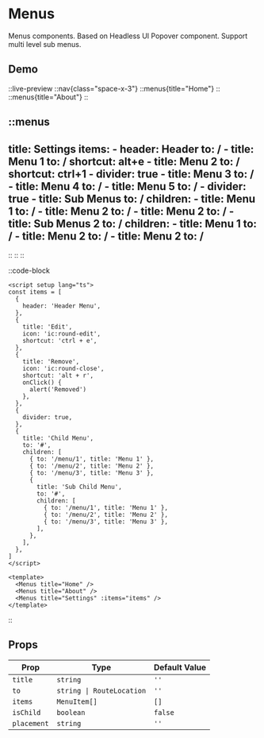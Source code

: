 # Menus

Menus components. Based on Headless UI Popover component. Support multi level sub menus.

## Demo

::live-preview
  ::nav{class="space-x-3"}
  ::menus{title="Home"}
  ::
  ::menus{title="About"}
  ::

  ::menus
  ---
  title: Settings
  items:
    - header: Header
      to: /
    - title: Menu 1
      to: /
      shortcut: alt+e
    - title: Menu 2
      to: /
      shortcut: ctrl+1
    - divider: true
    - title: Menu 3
      to: /
    - title: Menu 4
      to: /
    - title: Menu 5
      to: /
    - divider: true
    - title: Sub Menus
      to: /
      children:
        - title: Menu 1
          to: /
        - title: Menu 2
          to: /
        - title: Menu 2
          to: /
        - title: Sub Menus 2
          to: /
          children:
            - title: Menu 1
              to: /
            - title: Menu 2
              to: /
            - title: Menu 2
              to: /
  ---
  ::
  ::
::

::code-block
```vue
<script setup lang="ts">
const items = [
  {
    header: 'Header Menu',
  },
  {
    title: 'Edit',
    icon: 'ic:round-edit',
    shortcut: 'ctrl + e',
  },
  {
    title: 'Remove',
    icon: 'ic:round-close',
    shortcut: 'alt + r',
    onClick() {
      alert('Removed')
    },
  },
  {
    divider: true,
  },
  {
    title: 'Child Menu',
    to: '#',
    children: [
      { to: '/menu/1', title: 'Menu 1' },
      { to: '/menu/2', title: 'Menu 2' },
      { to: '/menu/3', title: 'Menu 3' },
      {
        title: 'Sub Child Menu',
        to: '#',
        children: [
          { to: '/menu/1', title: 'Menu 1' },
          { to: '/menu/2', title: 'Menu 2' },
          { to: '/menu/3', title: 'Menu 3' },
        ],
      },
    ],
  },
]
</script>

<template>
  <Menus title="Home" />
  <Menus title="About" />
  <Menus title="Settings" :items="items" />
</template>
```
::

## Props

| Prop | Type | Default Value |
|----|----|----|
| `title` | `string` | `''` |
| `to` | `string \| RouteLocation` | `''` |
| `items` | `MenuItem[]` | `[]` |
| `isChild` | `boolean` | `false` |
| `placement` | `string` | `''` |
